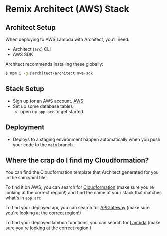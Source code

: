 # Remix Architect (AWS) Stack

## Architect Setup

When deploying to AWS Lambda with Architect, you'll need:

- Architect (`arc`) CLI
- AWS SDK

Architect recommends installing these globally:

```sh
$ npm i -g @architect/architect aws-sdk
```

## Stack Setup

- Sign up for an AWS account. [AWS][signup]
- Set up some database tables
  - open up `app.arc` to get started

## Deployment

- Deploys to a staging environment happen automatically when you push your code to the `main` branch.

## Where the crap do I find my Cloudformation?

You can find the Cloudformation template that Architect generated for you in the sam.yaml file.

To find it on AWS, you can search for [Cloudformation][cloudformation] (make sure you're looking at the correct region!) and find the name of your stack that matches what's in `app.arc`

To find your deployed api, you can search for [APIGateway][apigateway] (make sure you're looking at the correct region!)

To find your deployed lambda functions, you can search for [Lambda][lambda] (make sure you're looking at the correct region!)

[signup]: https://portal.aws.amazon.com/billing/signup#/start
[cloudformation]: https://console.aws.amazon.com/cloudformation/home
[apigateway]: https://console.aws.amazon.com/apigateway/main/apis
[lambda]: https://console.aws.amazon.com/lambda/home
